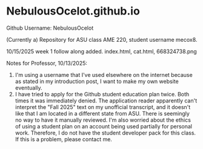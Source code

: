 # NebulousOcelot.github.io
Github Username: NebulousOcelot

(Currently a) Repository for ASU class AME 220, student username mecox8.

10/15/2025 week 1 follow along added. index.html, cat.html, 668324738.png

Notes for Professor, 10/13/2025: 
1) I'm using a username that I've used elsewhere on the internet because as stated in my introduction post, I want to make my own website eventually.
2) I have tried to apply for the Github student education plan twice. Both times it was immediately denied. The application reader apparently can't interpret the "Fall 2025" text on my unofficial transcript, and it doesn't like that I am located in a different state from ASU. There is seemingly no way to have it manually reviewed. I'm also worried about the ethics of using a student plan on an account being used partially for personal work. Therefore, I do not have the student developer pack for this class. If this is a problem, please contact me.
